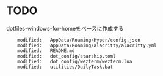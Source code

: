 # TODO

dotfiles-windows-for-homeをベースに作成する

        modified:   AppData/Roaming/Hyper/config.json
        modified:   AppData/Roaming/alacritty/alacritty.yml
        modified:   README.md
        modified:   dot_config/starship.toml
        modified:   dot_config/wezterm/wezterm.lua
        modified:   utilities/DailyTask.bat

